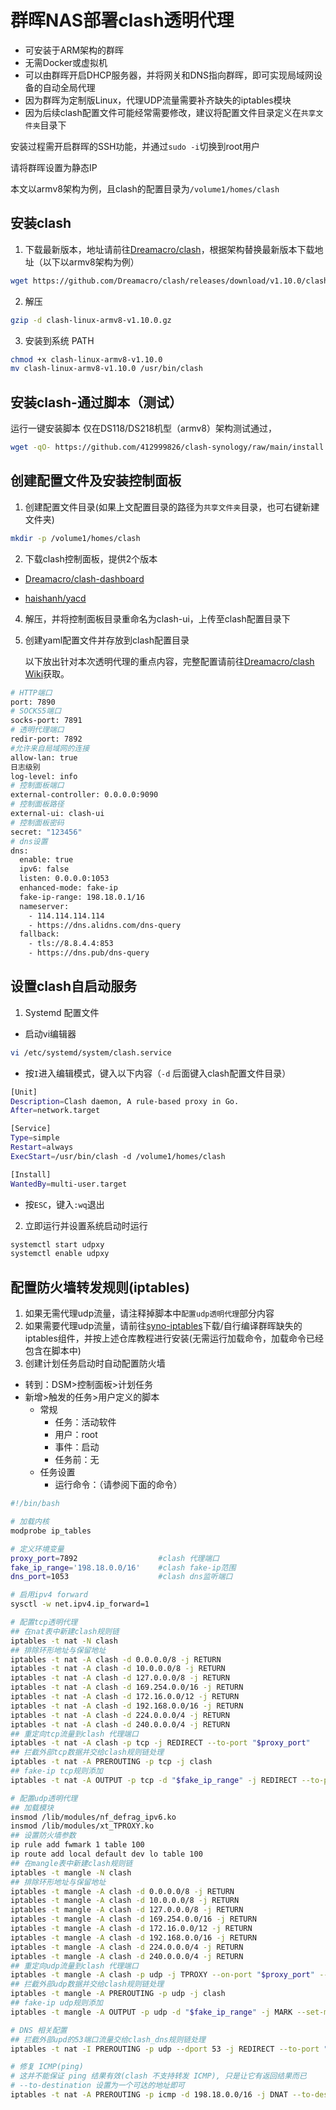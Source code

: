 # 群晖NAS部署clash透明代理
* 可安装于ARM架构的群晖
* 无需Docker或虚拟机
* 可以由群晖开启DHCP服务器，并将网关和DNS指向群晖，即可实现局域网设备的自动全局代理
* 因为群晖为定制版Linux，代理UDP流量需要补齐缺失的iptables模块
* 因为后续clash配置文件可能经常需要修改，建议将配置文件目录定义在`共享文件夹`目录下

安装过程需开启群晖的SSH功能，并通过`sudo -i`切换到root用户

请将群晖设置为静态IP

本文以armv8架构为例，且clash的配置目录为`/volume1/homes/clash`

## 安装clash

1. 下载最新版本，地址请前往[Dreamacro/clash](https://github.com/Dreamacro/clash/releases)，根据架构替换最新版本下载地址（以下以armv8架构为例）
```bash
wget https://github.com/Dreamacro/clash/releases/download/v1.10.0/clash-linux-armv8-v1.10.0.gz
```

2. 解压
```bash
gzip -d clash-linux-armv8-v1.10.0.gz
```

3. 安装到系统 PATH
```bash
chmod +x clash-linux-armv8-v1.10.0
mv clash-linux-armv8-v1.10.0 /usr/bin/clash
```

## 安装clash-通过脚本（测试）

运行一键安装脚本
仅在DS118/DS218机型（armv8）架构测试通过，
```bash
wget -qO- https://github.com/412999826/clash-synology/raw/main/install.sh | bash
```

## 创建配置文件及安装控制面板

1. 创建配置文件目录(如果上文配置目录的路径为`共享文件夹`目录，也可右键新建文件夹)
```bash
mkdir -p /volume1/homes/clash
```

2. 下载clash控制面板，提供2个版本

* [Dreamacro/clash-dashboard](https://github.com/Dreamacro/clash-dashboard/archive/refs/heads/gh-pages.zip)

* [haishanh/yacd](https://github.com/haishanh/yacd/archive/refs/heads/gh-pages.zip)

4. 解压，并将控制面板目录重命名为clash-ui，上传至clash配置目录下

5. 创建yaml配置文件并存放到clash配置目录

    以下放出针对本次透明代理的重点内容，完整配置请前往[Dreamacro/clash Wiki](https://github.com/Dreamacro/clash/wiki/configuration#all-configuration-options)获取。

```bash
# HTTP端口
port: 7890
# SOCKS5端口
socks-port: 7891
# 透明代理端口
redir-port: 7892
#允许来自局域网的连接
allow-lan: true
日志级别
log-level: info
# 控制面板端口
external-controller: 0.0.0.0:9090
# 控制面板路径
external-ui: clash-ui
# 控制面板密码
secret: "123456"
# dns设置
dns:
  enable: true
  ipv6: false
  listen: 0.0.0.0:1053
  enhanced-mode: fake-ip
  fake-ip-range: 198.18.0.1/16
  nameserver:
    - 114.114.114.114
    - https://dns.alidns.com/dns-query
  fallback:
    - tls://8.8.4.4:853
    - https://dns.pub/dns-query
```

## 设置clash自启动服务

1. Systemd 配置文件
* 启动vi编辑器
```bash
vi /etc/systemd/system/clash.service
```

* 按`I`进入编辑模式，键入以下内容（`-d` 后面键入clash配置文件目录）
```bash
[Unit]
Description=Clash daemon, A rule-based proxy in Go.
After=network.target

[Service]
Type=simple
Restart=always
ExecStart=/usr/bin/clash -d /volume1/homes/clash

[Install]
WantedBy=multi-user.target
```

* 按`ESC`，键入`:wq`退出

2. 立即运行并设置系统启动时运行
```bash
systemctl start udpxy
systemctl enable udpxy
```

## 配置防火墙转发规则(iptables)
1. 如果无需代理udp流量，请注释掉脚本中`配置udp透明代理`部分内容
2. 如果需要代理udp流量，请前往[syno-iptables](https://github.com/sjtuross/syno-iptables)下载/自行编译群晖缺失的iptables组件，并按上述仓库教程进行安装(无需运行加载命令，加载命令已经包含在脚本中)
3. 创建计划任务启动时自动配置防火墙
* 转到：DSM>控制面板>计划任务
* 新增>触发的任务>用户定义的脚本
  * 常规
    * 任务：活动软件
    * 用户：root
    * 事件：启动
    * 任务前：无
  * 任务设置
    * 运行命令：（请参阅下面的命令）

```bash
#!/bin/bash

# 加载内核
modprobe ip_tables

# 定义环境变量
proxy_port=7892                  #clash 代理端口
fake_ip_range='198.18.0.0/16'    #clash fake-ip范围
dns_port=1053                    #clash dns监听端口

# 启用ipv4 forward
sysctl -w net.ipv4.ip_forward=1

# 配置tcp透明代理
## 在nat表中新建clash规则链
iptables -t nat -N clash
## 排除环形地址与保留地址
iptables -t nat -A clash -d 0.0.0.0/8 -j RETURN
iptables -t nat -A clash -d 10.0.0.0/8 -j RETURN
iptables -t nat -A clash -d 127.0.0.0/8 -j RETURN
iptables -t nat -A clash -d 169.254.0.0/16 -j RETURN
iptables -t nat -A clash -d 172.16.0.0/12 -j RETURN
iptables -t nat -A clash -d 192.168.0.0/16 -j RETURN
iptables -t nat -A clash -d 224.0.0.0/4 -j RETURN
iptables -t nat -A clash -d 240.0.0.0/4 -j RETURN
## 重定向tcp流量到clash 代理端口
iptables -t nat -A clash -p tcp -j REDIRECT --to-port "$proxy_port"
## 拦截外部tcp数据并交给clash规则链处理
iptables -t nat -A PREROUTING -p tcp -j clash
## fake-ip tcp规则添加
iptables -t nat -A OUTPUT -p tcp -d "$fake_ip_range" -j REDIRECT --to-port "$proxy_port"

# 配置udp透明代理
## 加载模块
insmod /lib/modules/nf_defrag_ipv6.ko
insmod /lib/modules/xt_TPROXY.ko
## 设置防火墙参数
ip rule add fwmark 1 table 100
ip route add local default dev lo table 100
## 在mangle表中新建clash规则链
iptables -t mangle -N clash
## 排除环形地址与保留地址
iptables -t mangle -A clash -d 0.0.0.0/8 -j RETURN
iptables -t mangle -A clash -d 10.0.0.0/8 -j RETURN
iptables -t mangle -A clash -d 127.0.0.0/8 -j RETURN
iptables -t mangle -A clash -d 169.254.0.0/16 -j RETURN
iptables -t mangle -A clash -d 172.16.0.0/12 -j RETURN
iptables -t mangle -A clash -d 192.168.0.0/16 -j RETURN
iptables -t mangle -A clash -d 224.0.0.0/4 -j RETURN
iptables -t mangle -A clash -d 240.0.0.0/4 -j RETURN
## 重定向udp流量到clash 代理端口
iptables -t mangle -A clash -p udp -j TPROXY --on-port "$proxy_port" --tproxy-mark 1
## 拦截外部udp数据并交给clash规则链处理
iptables -t mangle -A PREROUTING -p udp -j clash
## fake-ip udp规则添加
iptables -t mangle -A OUTPUT -p udp -d "$fake_ip_range" -j MARK --set-mark 1

# DNS 相关配置
## 拦截外部upd的53端口流量交给clash_dns规则链处理
iptables -t nat -I PREROUTING -p udp --dport 53 -j REDIRECT --to-port "$dns_port"

# 修复 ICMP(ping)
# 这并不能保证 ping 结果有效(clash 不支持转发 ICMP), 只是让它有返回结果而已
# --to-destination 设置为一个可达的地址即可
iptables -t nat -A PREROUTING -p icmp -d 198.18.0.0/16 -j DNAT --to-destination 192.168.1.1
```
